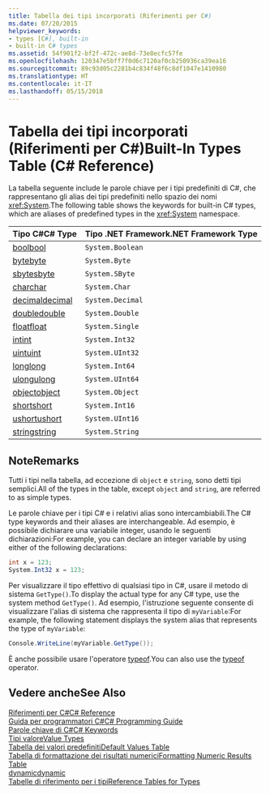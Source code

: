 ```yaml
---
title: Tabella dei tipi incorporati (Riferimenti per C#)
ms.date: 07/20/2015
helpviewer_keywords:
- types [C#], built-in
- built-in C# types
ms.assetid: 54f901f2-bf2f-472c-ae8d-73e8ecfc57fe
ms.openlocfilehash: 120347e5bff7f0d6c7120af0cb250936ca39ea16
ms.sourcegitcommit: 89c93d05c2281b4c834f48f6c8df1047e1410980
ms.translationtype: HT
ms.contentlocale: it-IT
ms.lasthandoff: 05/15/2018
---
```

# <a name="built-in-types-table-c-reference"></a><span data-ttu-id="6db6f-102">Tabella dei tipi incorporati (Riferimenti per C#)</span><span class="sxs-lookup"><span data-stu-id="6db6f-102">Built-In Types Table (C# Reference)</span></span>
<span data-ttu-id="6db6f-103">La tabella seguente include le parole chiave per i tipi predefiniti di C#, che rappresentano gli alias dei tipi predefiniti nello spazio dei nomi <xref:System>.</span><span class="sxs-lookup"><span data-stu-id="6db6f-103">The following table shows the keywords for built-in C# types, which are aliases of predefined types in the <xref:System> namespace.</span></span>  
  
|<span data-ttu-id="6db6f-104">Tipo C#</span><span class="sxs-lookup"><span data-stu-id="6db6f-104">C# Type</span></span>|<span data-ttu-id="6db6f-105">Tipo .NET Framework</span><span class="sxs-lookup"><span data-stu-id="6db6f-105">.NET Framework Type</span></span>|  
|--------------|-------------------------|  
|[<span data-ttu-id="6db6f-106">bool</span><span class="sxs-lookup"><span data-stu-id="6db6f-106">bool</span></span>](../../../csharp/language-reference/keywords/bool.md)|`System.Boolean`|  
|[<span data-ttu-id="6db6f-107">byte</span><span class="sxs-lookup"><span data-stu-id="6db6f-107">byte</span></span>](../../../csharp/language-reference/keywords/byte.md)|`System.Byte`|  
|[<span data-ttu-id="6db6f-108">sbyte</span><span class="sxs-lookup"><span data-stu-id="6db6f-108">sbyte</span></span>](../../../csharp/language-reference/keywords/sbyte.md)|`System.SByte`|  
|[<span data-ttu-id="6db6f-109">char</span><span class="sxs-lookup"><span data-stu-id="6db6f-109">char</span></span>](../../../csharp/language-reference/keywords/char.md)|`System.Char`|  
|[<span data-ttu-id="6db6f-110">decimal</span><span class="sxs-lookup"><span data-stu-id="6db6f-110">decimal</span></span>](../../../csharp/language-reference/keywords/decimal.md)|`System.Decimal`|  
|[<span data-ttu-id="6db6f-111">double</span><span class="sxs-lookup"><span data-stu-id="6db6f-111">double</span></span>](../../../csharp/language-reference/keywords/double.md)|`System.Double`|  
|[<span data-ttu-id="6db6f-112">float</span><span class="sxs-lookup"><span data-stu-id="6db6f-112">float</span></span>](../../../csharp/language-reference/keywords/float.md)|`System.Single`|  
|[<span data-ttu-id="6db6f-113">int</span><span class="sxs-lookup"><span data-stu-id="6db6f-113">int</span></span>](../../../csharp/language-reference/keywords/int.md)|`System.Int32`|  
|[<span data-ttu-id="6db6f-114">uint</span><span class="sxs-lookup"><span data-stu-id="6db6f-114">uint</span></span>](../../../csharp/language-reference/keywords/uint.md)|`System.UInt32`|  
|[<span data-ttu-id="6db6f-115">long</span><span class="sxs-lookup"><span data-stu-id="6db6f-115">long</span></span>](../../../csharp/language-reference/keywords/long.md)|`System.Int64`|  
|[<span data-ttu-id="6db6f-116">ulong</span><span class="sxs-lookup"><span data-stu-id="6db6f-116">ulong</span></span>](../../../csharp/language-reference/keywords/ulong.md)|`System.UInt64`|  
|[<span data-ttu-id="6db6f-117">object</span><span class="sxs-lookup"><span data-stu-id="6db6f-117">object</span></span>](../../../csharp/language-reference/keywords/object.md)|`System.Object`|  
|[<span data-ttu-id="6db6f-118">short</span><span class="sxs-lookup"><span data-stu-id="6db6f-118">short</span></span>](../../../csharp/language-reference/keywords/short.md)|`System.Int16`|  
|[<span data-ttu-id="6db6f-119">ushort</span><span class="sxs-lookup"><span data-stu-id="6db6f-119">ushort</span></span>](../../../csharp/language-reference/keywords/ushort.md)|`System.UInt16`|  
|[<span data-ttu-id="6db6f-120">string</span><span class="sxs-lookup"><span data-stu-id="6db6f-120">string</span></span>](../../../csharp/language-reference/keywords/string.md)|`System.String`|  
  
## <a name="remarks"></a><span data-ttu-id="6db6f-121">Note</span><span class="sxs-lookup"><span data-stu-id="6db6f-121">Remarks</span></span>  
 <span data-ttu-id="6db6f-122">Tutti i tipi nella tabella, ad eccezione di `object` e `string`, sono detti tipi semplici.</span><span class="sxs-lookup"><span data-stu-id="6db6f-122">All of the types in the table, except `object` and `string`, are referred to as simple types.</span></span>  
  
 <span data-ttu-id="6db6f-123">Le parole chiave per i tipi C# e i relativi alias sono intercambiabili.</span><span class="sxs-lookup"><span data-stu-id="6db6f-123">The C# type keywords and their aliases are interchangeable.</span></span> <span data-ttu-id="6db6f-124">Ad esempio, è possibile dichiarare una variabile integer, usando le seguenti dichiarazioni:</span><span class="sxs-lookup"><span data-stu-id="6db6f-124">For example, you can declare an integer variable by using either of the following declarations:</span></span>  
  
```csharp  
int x = 123;  
System.Int32 x = 123;  
```  
  
 <span data-ttu-id="6db6f-125">Per visualizzare il tipo effettivo di qualsiasi tipo in C#, usare il metodo di sistema `GetType()`.</span><span class="sxs-lookup"><span data-stu-id="6db6f-125">To display the actual type for any C# type, use the system method `GetType()`.</span></span> <span data-ttu-id="6db6f-126">Ad esempio, l'istruzione seguente consente di visualizzare l'alias di sistema che rappresenta il tipo di `myVariable`:</span><span class="sxs-lookup"><span data-stu-id="6db6f-126">For example, the following statement displays the system alias that represents the type of `myVariable`:</span></span>  
  
```csharp  
Console.WriteLine(myVariable.GetType());  
```  
  
 <span data-ttu-id="6db6f-127">È anche possibile usare l'operatore [typeof](../../../csharp/language-reference/keywords/typeof.md).</span><span class="sxs-lookup"><span data-stu-id="6db6f-127">You can also use the [typeof](../../../csharp/language-reference/keywords/typeof.md) operator.</span></span>  
  
## <a name="see-also"></a><span data-ttu-id="6db6f-128">Vedere anche</span><span class="sxs-lookup"><span data-stu-id="6db6f-128">See Also</span></span>  
 [<span data-ttu-id="6db6f-129">Riferimenti per C#</span><span class="sxs-lookup"><span data-stu-id="6db6f-129">C# Reference</span></span>](../../../csharp/language-reference/index.md)  
 [<span data-ttu-id="6db6f-130">Guida per programmatori C#</span><span class="sxs-lookup"><span data-stu-id="6db6f-130">C# Programming Guide</span></span>](../../../csharp/programming-guide/index.md)  
 [<span data-ttu-id="6db6f-131">Parole chiave di C#</span><span class="sxs-lookup"><span data-stu-id="6db6f-131">C# Keywords</span></span>](../../../csharp/language-reference/keywords/index.md)  
 [<span data-ttu-id="6db6f-132">Tipi valore</span><span class="sxs-lookup"><span data-stu-id="6db6f-132">Value Types</span></span>](../../../csharp/language-reference/keywords/value-types.md)  
 [<span data-ttu-id="6db6f-133">Tabella dei valori predefiniti</span><span class="sxs-lookup"><span data-stu-id="6db6f-133">Default Values Table</span></span>](../../../csharp/language-reference/keywords/default-values-table.md)  
 [<span data-ttu-id="6db6f-134">Tabella di formattazione dei risultati numerici</span><span class="sxs-lookup"><span data-stu-id="6db6f-134">Formatting Numeric Results Table</span></span>](../../../csharp/language-reference/keywords/formatting-numeric-results-table.md)  
 [<span data-ttu-id="6db6f-135">dynamic</span><span class="sxs-lookup"><span data-stu-id="6db6f-135">dynamic</span></span>](../../../csharp/language-reference/keywords/dynamic.md)  
 [<span data-ttu-id="6db6f-136">Tabelle di riferimento per i tipi</span><span class="sxs-lookup"><span data-stu-id="6db6f-136">Reference Tables for Types</span></span>](../../../csharp/language-reference/keywords/reference-tables-for-types.md)
